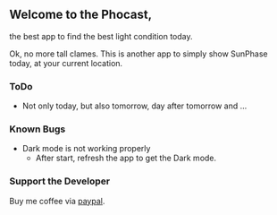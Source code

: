 ## Welcome to the Phocast,
the best app to find the best light condition today.

Ok, no more tall clames. This is another app to simply show SunPhase today, at your current location.

### ToDo
* Not only today, but also tomorrow, day after tomorrow and ...

### Known Bugs
* Dark mode is not working properly
  * After start, refresh the app to get the Dark mode.

### Support the Developer
Buy me coffee via [paypal](https://paypal.me/banerjeerudra?locale.x=en_GB).
